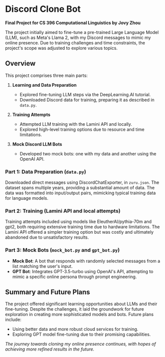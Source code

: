 # Discord Clone Bot

**Final Project for CS 396 Computational Linguistics by Jovy Zhou**

The project initially aimed to fine-tune a pre-trained Large Language Model (LLM), such as Meta's Llama 2, with my Discord messages to mimic my online presence. Due to training challenges and time constraints, the project's scope was adjusted to explore various topics.

## Overview

This project comprises three main parts:

1. **Learning and Data Preparation**
    - Explored fine-tuning LLM steps via the DeepLearning.AI tutorial.
    - Downloaded Discord data for training, preparing it as described in `data.py`.

2. **Training Attempts**
    - Attempted LLM training with the Lamini API and locally.
    - Explored high-level training options due to resource and time limitations.

3. **Mock Discord LLM Bots**
    - Developed two mock bots: one with my data and another using the OpenAI API.

### Part 1: Data Preparation (`data.py`)

Downloaded direct messages using DiscordChatExporter, in `zuru.json`. The dataset spans multiple years, providing a substantial amount of data. The data was formatted into input/output pairs, mimicking typical training data for language models.

### Part 2: Training (Lamini API and local attempts)

Training attempts included using models like EleutherAI/pythia-70m and gpt2, both requiring extensive training time due to hardware limitations. The Lamini API offered a simpler training option but was costly and ultimately abandoned due to unsatisfactory results.

### Part 3: Mock Bots (`mock_bot.py` and `gpt_bot.py`)

- **Mock Bot**: A bot that responds with randomly selected messages from a list matching the user's input.
- **GPT Bot**: Integrates GPT-3.5-turbo using OpenAI's API, attempting to mimic a specific online persona through prompt engineering.

## Summary and Future Plans

The project offered significant learning opportunities about LLMs and their fine-tuning. Despite the challenges, it laid the groundwork for future exploration in creating more sophisticated models and bots. Future plans include:

- Using better data and more robust cloud services for training.
- Exploring GPT model fine-tuning due to their promising capabilities.

*The journey towards cloning my online presence continues, with hopes of achieving more refined results in the future.*
